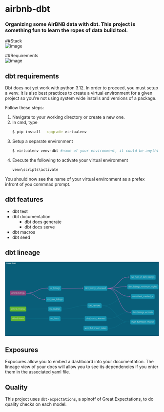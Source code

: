 # airbnb-dbt
### Organizing some AirBNB data with dbt. This project is something fun to learn the ropes of data build tool.
##Stack<br>
![image](https://github.com/user-attachments/assets/1d38c5a4-e462-4c93-a28e-2f0ea5047ff0)

##Requirements<br>
![image](https://github.com/user-attachments/assets/69ed6f90-accf-48d5-8b37-c360372e6194)


## dbt requirements
Dbt does not yet work with python 3.12. In order to proceed, you must setup a venv. It is also best practices to create a virtual environment for a given project so you're not using system wide installs and versions of a package.

Follow these steps:
1. Navigate to your working directory or create a new one.
2. In cmd, type
    ```bash
    $ pip install --upgrade virtualenv
    ```
3. Setup a separate environment
    ```bash
    $ virtualenv venv-dbt #name of your environment, it could be anything
    ```
4. Execute the following to activate your virtual environment
    ```bash
   venv\scripts\activate
    ```

You should now see the name of your virtual environment as a prefex infront of you commnad prompt.

## dbt features
<ul type="square">
    <li> dbt test
    <li> dbt documentation
        <dd><li> dbt docs generate</dd>
        <dd><li> dbt docs serve</dd>
    <li> dbt macros
    <li> dbt seed
</ul>

## dbt lineage<br>
![image](image.png)


## Exposures
Exposures allow you to embed a dashboard into your documentation.
The lineage view of your docs will allow you to see its dependencies if you enter them in the associated yaml file.


## Quality
This project uses `dbt-expectations`, a spinoff of Great Expectations, to do quality checks on each model.